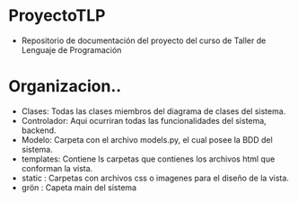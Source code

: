 # ProyectoTLP
* Repositorio de documentación del proyecto del curso de Taller de Lenguaje de Programación
# Organizacion..
* Clases: Todas las clases miembros del diagrama de clases del sistema.
* Controlador: Aqui ocurriran todas las funcionalidades del sistema, backend.
* Modelo: Carpeta con el archivo models.py, el cual posee la BDD del sistema.
* templates: Contiene ls carpetas que contienes los archivos html que conforman la vista.
* static : Carpetas con archivos css o imagenes para el diseño de la vista.
* grön : Capeta main del sistema
